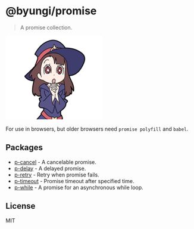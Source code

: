 # @byungi/promise
> A promise collection.

![witch](./witch.png)

For use in browsers, but older browsers need `promise polyfill` and `babel`.

## Packages
- [p-cancel](https://github.com/skt-t1-byungi/promise/tree/master/packages/p-cancel) - A cancelable promise.
- [p-delay](https://github.com/skt-t1-byungi/promise/tree/master/packages/p-delay) - A delayed promise.
- [p-retry](https://github.com/skt-t1-byungi/promise/tree/master/packages/p-retry) - Retry when promise fails.
- [p-timeout](https://github.com/skt-t1-byungi/promise/tree/master/packages/p-timeout) - Promise timeout after specified time.
- [p-while](https://github.com/skt-t1-byungi/promise/tree/master/packages/p-while) - A promise for an asynchronous while loop.


## License
MIT
